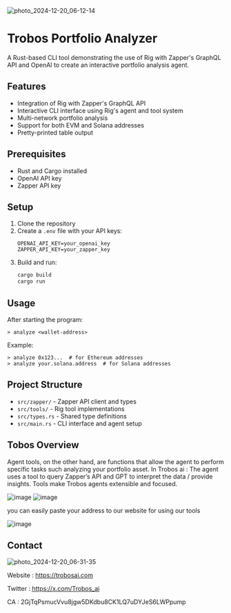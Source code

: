 ![photo_2024-12-20_06-12-14](https://github.com/user-attachments/assets/25e393dc-65eb-4ee3-898f-9d1262e2b708)

# Trobos Portfolio Analyzer

A Rust-based CLI tool demonstrating the use of Rig with Zapper's GraphQL API and OpenAI to create an interactive portfolio analysis agent.

## Features
- Integration of Rig with Zapper's GraphQL API
- Interactive CLI interface using Rig's agent and tool system
- Multi-network portfolio analysis
- Support for both EVM and Solana addresses
- Pretty-printed table output

## Prerequisites
- Rust and Cargo installed
- OpenAI API key
- Zapper API key

## Setup
1. Clone the repository
2. Create a `.env` file with your API keys:
   ```
   OPENAI_API_KEY=your_openai_key
   ZAPPER_API_KEY=your_zapper_key
   ```
3. Build and run:
   ```bash
   cargo build
   cargo run
   ```

## Usage
After starting the program:
```
> analyze <wallet-address>
```

Example:
```
> analyze 0x123...  # for Ethereum addresses
> analyze your.solana.address  # for Solana addresses
```

## Project Structure
- `src/zapper/` - Zapper API client and types
- `src/tools/` - Rig tool implementations
- `src/types.rs` - Shared type definitions
- `src/main.rs` - CLI interface and agent setup

## Tobos Overview

Agent tools, on the other hand, are functions that allow the agent to perform specific tasks such analyzing your portfolio asset.
In Trobos ai :
The agent uses a tool to query Zapper’s API and GPT to interpret the data / provide insights.
Tools make Trobos agents extensible and focused.

![image](https://github.com/user-attachments/assets/25d7ea78-8326-4de4-b1ee-cd053a59f599)
![image](https://github.com/user-attachments/assets/0c6c461f-6e8f-478a-9634-3b11f818bf1c)


you can easily paste your address to our website for using our tools


![image](https://github.com/user-attachments/assets/0f4f9fe5-1fa5-4131-8cdc-c6fe6f40b17e)

## Contact
![photo_2024-12-20_06-31-35](https://github.com/user-attachments/assets/0a672a40-b477-44fa-9196-363f8ab41f1a)


Website : https://trobosai.com

Twitter : https://x.com/Trobos_ai

CA : 2GjTqPsmucVvu8jgw5DKdbu8CK1LQ7uDYJeS6LWPpump


